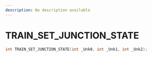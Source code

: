 ```yaml
---
description: No description available 
---
```


# TRAIN_SET_JUNCTION_STATE

```cpp
int TRAIN_SET_JUNCTION_STATE(int _Unk0, int _Unk1, int _Unk2);
```